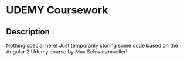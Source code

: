 # UDEMY Coursework

## Description
Nothing special here!  Just temporarily storing some code based on the Angular 2 Udemy course by Max Schwarzmueller!
